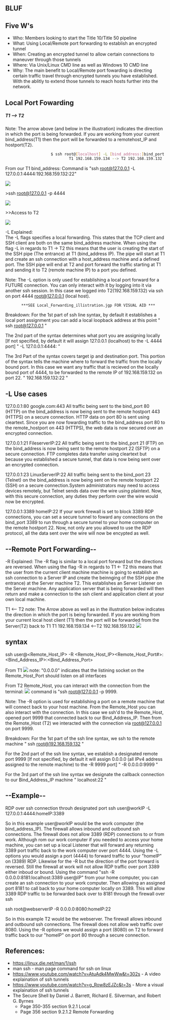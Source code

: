 ## BLUF

 
 
## Five W's
- Who: Members looking to start the Title 10/Title 50 pipeline
- What: Using Local/Remote port forwarding to establish an encrypted tunnel  
- When: Creating an encrypted tunnel to allow certain connections to maneuver through those tunnels 
- Where: Via Unix/Linux CMD line as well as Windows 10 CMD line 
- Why: The main benefit to Local/Remote port fowarding is directing certain traffic travel through encrypted tunnels you have established. 
With the ablitly to extend those tunnels to reach hosts further into the network.

## Local Port Fowarding
#####                                       T1 --> T2
Note: The arrow above (and below in the illustration) indicates the direction in which the port is being forwarded. If you are working from your current bind\_address(T1) then the port will be forwarded to a remotehost\_IP and hostport(T2).


 
```sh
                    $ ssh root@[localhost] -L [bind_address:]bind_port:host:hostport
                            T1 192.168.159.134 --> T2 192.168.159.132
```
From our T1 bind_address:
Command is  "ssh root@127.0.0.1 -L 127.0.0.1:4444:192.168.159.132:22"

![](https://github.com/isaaccarjr/phoenix/blob/master/A%20to%20B.PNG?raw=true) 

\>ssh root@127.0.0.1 -p 4444

![](https://github.com/isaaccarjr/phoenix/blob/master/A%20to%20B%202.PNG?raw=true)

\>>Access to T2 
  
![](https://github.com/isaaccarjr/phoenix/blob/master/Local_Forward_illistration.jpg?raw=true)



-L Explained:  
The -L flags specifies a local forwarding. This states that the TCP client and SSH client are both on the same bind_address machine.
When using the flag -L in regards to T1 -> T2 this means that the user is creating the start of the SSH pipe (The entrance) 
at T1 (bind_address IP). The pipe will start at T1 and create an ssh connection with a host_address machine and a defined port. The SSH pipe will end at T2 and port forward the traffic starting at T1 and sending it to T2 (remote machine IP) to a port you defined. 
           
Note: The -L option is only used for establishing a local port forward for a FUTURE connection. You can only interact with it by logging 
into it via another ssh session. In this case we logged into T2(192.168.159.132) via ssh on port 4444 root@127.0.0.1 (local host).             
           
           ***SEE Local_Forwarding_illistration.jgp FOR VISUAL AID ***
           
Breakdown:
For the 1st part of ssh line syntax, by default it establishes a local port assignment you can add a local loopback address at this point 
           " ssh root@127.0.0.1 "
           
The 2nd part of the syntax determines what port you are assigning locally [If not specified, by default it will assign 127.0.0.1 (localhost) to the -L 4444 port]
           " -L 127.0.0.1:4444: "

 

The 3rd Part of the syntax covers target ip and destination port. This portion of the syntax tells the machine where to forward the traffic from the locally bound port. 
In this case we want any traffic that is recieved on the locally bound port of 4444, to be forwarded to the remote IP of 192.168.159.132 on port 22.
           " 192.168.159.132:22 "
           
##    -L Use cases 
127.0.0.1:80 
google.com:443 
All traffic being sent to the bind\_port 80 (HTTP) on the bind\_address is now being sent to the remote hostport 443 (HTTPS) on a secure connection. HTTP data on port 80 is sent using cleartext. Since you are now fowarding traffic to the bind\_address port 80 to the remote\_hostport on 443 (HTTPS), the web data is now secured over an encrypted connection. 

 
127.0.0.1:21
FileserverIP:22
All traffic being sent to the bind\_port 21 (FTP) on the bind\_address is now being sent to the remote hostport 22 (SFTP) on a secure connection. FTP completes data transfer using cleartext but because you established a secure tunnel, that data is now being sent over an encrypted connection.

 
127.0.0.1:23
LinuxServerIP:22
All traffic being sent to the bind\_port 23 (Telnet) on the bind\_address is now being sent on the remote hostport 22 (SSH) on a secure connection.System administrators may need to access devices remotely, but Telnet sends data over the wire using plaintext. Now, with this secure connection, any duties they perform over the wire would now be encrypted.  

 
127.0.0.1:3389
homeIP:22
If your work firewall is set to block 3389 RDP connections, you can set a secure tunnel to foward any connections on the bind\_port 3389 to run through a secure tunnel to your home computer on the remote hostport 22. Now, not only are you allowed to use the RDP protocol, all the data sent over the wire will now be encypted as well.

##           --Remote Port Forwarding--
-R Explained:
The -R flag is similar to a local port forward but the directions are reversed. When using the flag -R in regards to T1 <- T2 this means that the user from the current client machine machine is going to establish an ssh connection to a Server IP and create the beinnging of the SSH pipe (the entrance) at the Server machine T2. This establishes an Server Listener on the Server machine. Any application server that is being forwarded will then return and make a connection to the ssh client and application client at your own local machine.

T1 <-- T2
note: The Arrow above as well as in the illustration below indicates the direction in which the port is being forwarded. If you are working from your current local host client (T1) then the port will be forwarded from the Server(T2) back to T1
T1 192.168.159.134 <--T2 192.168.159.132
![](https://github.com/isaaccarjr/phoenix/blob/master/Remote_Forwarding_illistration.jpg?raw=true)
## syntax
ssh user@<Remote_Host_IP> -R <Remote_Host_IP><Remote_Host_Port#>:<Bind_Address_IP>:<Bind_Address_Port>

From T1
![](https://github.com/isaaccarjr/phoenix/blob/master/4.PNG?raw=true)
note: "0.0.0.0" indicates that the listining socket on the Remote_Host_Port should listen on all interfaces

From T2 Remote_Host, you can interact with the connection from the terminal:
![](https://github.com/isaaccarjr/phoenix/blob/master/3.PNG?raw=true)
command is "ssh root@127.0.0.1 -p 9999.

Note: The -R option is used for establishing a port on a remote machine that will connect back to your host machine. From the Remote_Host you can also interact with the connection. In this case we ssh'd to the Remote_Host, opened port 9999 that connected back to our Bind_Address_IP. Then from the Remote_Host (T2) we interacted with the connection via root@127.0.0.1 on port 9999.

Breakdown:
For the 1st part of the ssh line syntax, we ssh to the remote machine 
           " ssh root@192.168.159.132 "
           
For the 2nd part of the ssh line syntax, we establish a designated remote port 9999 [If not specified, by default it will assign 0.0.0.0 (all IPv4 address assigned to the remote machine) to the -R 9999 port]
           " -R 0.0.0.0:9999 "
           
For the 3rd part of the ssh line syntax we designate the callback connection to our Bind_Address_IP machine 
           " localhost:22 "
           
           
##          --Example--
RDP over ssh connection throuh designated port
ssh user@workIP -L 127.0.0.1:4444:homeIP:3389  

So in this example user@workIP  would be the work computer (the bind_address_IP). The firewall allows inbound and outbound ssh connections. The firewall does not allow 3389 (RDP) connections to or from work. Although rom our work computer if you needed to access your home machine, you can set up a local Listener that will forward any returning 3389 port traffic back to the work computer over port 4444. Using the -L options you would assign a port (4444) to forward traffic to your "homeIP" on (3389) RDP. 
Likewise for the -R but the direction of the port forward is reversed. Still the firewall at work will not allow RDP traffic over port 3389 either inboud or bound. Using the command "ssh -R 0.0.0.0:8181:localhost:3389 user@IP" from your home computer, you can create an ssh connection to your work computer. Then allowing an assigned port 8181 to call back to your home computer locally on 3389. This will allow 3389 RDP traffic to be forwarded back over to 8181 through the firewall over ssh

ssh root@webserverIP -R 0.0.0.0:8080:homeIP:22 

So in this example T2 would be the webserver. The firewall allows inbound and outbound ssh connections. The firewall does not allow web traffic over 8080. 
Using the -R options we would assign a port (8080) on T2 to forward traffic back to our "homeIP" on port 80 through a secure connection.    

## References:
- https://linux.die.net/man/1/ssh
- man ssh - man page command for ssh on linux
- https://www.youtube.com/watch?v=AtuAdk4MwWw&t=302s - A video explaination of ssh tunnels
- https://www.youtube.com/watch?v=g_Row8zEJZc&t=3s - More a visual explaination of ssh tunnels
- The Secure Shell by Daniel J. Barrett, Richard E. Silverman, and Robert G. Byrnes   
    - Page 350-355 section 9.2.1 Local 
    - Page 356 section 9.2.1.2 Remote Forwarding
